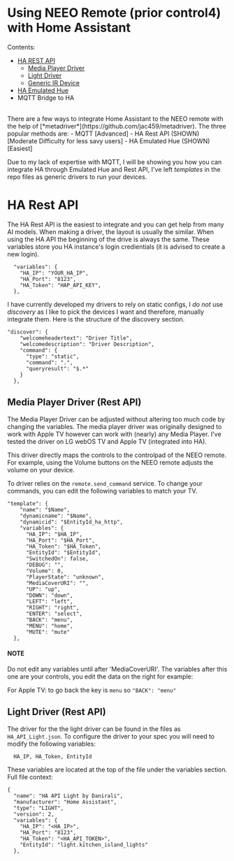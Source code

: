# Using NEEO Remote (prior control4) with Home Assistant
Contents:
- [HA REST API](#HA-Rest-API)
  - [Media Player Driver](#media-player-driver-rest-api)
  - [Light Driver](#light-driver-rest-api)
  - [Generic IR Device](#generic-ir-rest-api-broadlink)
- [HA Emulated Hue](#emulated-hue)
- MQTT Bridge to HA
<br>
There are a few ways to integrate Home Assistant to the NEEO remote with the help of [*metadriver*](https://github.com/jac459/metadriver). The three popular methods are:
- MQTT [Advanced]
- HA Rest API (SHOWN) [Moderate Difficulty for less savy users]
- HA Emulated Hue (SHOWN) [Easiest]

Due to my lack of expertise with MQTT, I will be showing you how you can integrate HA through Emulated Hue and Rest API, I've left *templates* in the repo files as generic drivers to run your devices.
<br>

# HA Rest API

The HA Rest API is the easiest to integrate and you can get help from many AI models. When making a driver, the layout is usually the similar. When using the HA API the beginning of the drive is always the same. These variables store you HA instance's login credientials (it is advised to create a new login).

```
  "variables": {
    "HA_IP": "YOUR_HA_IP",
    "HA_Port": "8123",
    "HA_Token": "HAP_API_KEY",
  },
```

I have currently developed my drivers to rely on static configs, I _do not_ use *discovery* as I like to pick the devices I want and therefore, manually integrate them. Here is the structure of the discovery section.

```
"discover": {
    "welcomeheadertext": "Driver Title",
    "welcomedescription": "Driver Description",
    "command": {
      "type": "static",
      "command": ".",
      "queryresult": "$.*"
    }
  },
```

## Media Player Driver (Rest API)
The Media Player Driver can be adjusted without altering too much code by changing the variables. The media player driver was originally designed to work with Apple TV however can work with (nearly) any Media Player. I've tested the driver on LG webOS TV and Apple TV (integrated into HA).

This driver directly maps the controls to the controlpad of the NEEO remote. For example, using the Volume buttons on the NEEO remote adjusts the volume on your device. 

To driver relies on the `remote.send_command` service. To change your commands, you can edit the following variables to match your TV.

```
"template": {
    "name": "$Name",
    "dynamicname": "$Name",
    "dynamicid": "$EntityId_ha_http",
    "variables": {
      "HA_IP": "$HA_IP",
      "HA_Port": "$HA_Port",
      "HA_Token": "$HA_Token",
      "EntityId": "$EntityId",
      "SwitchedOn": false,
      "DEBUG": "",
      "Volume": 0,
      "PlayerState": "unknown",
      "MediaCoverURI": "",
      "UP": "up",
      "DOWN": "down",
      "LEFT": "left",
      "RIGHT": "right",
      "ENTER": "select",
      "BACK": "menu",
      "MENU": "home",
      "MUTE": "mute"
  },
```

#### NOTE ####
Do not edit any variables until after 'MediaCoverURI'. The variables after this one are your controls, you edit the data on the right for example:

For Apple TV: to go back the key is `menu` so `"BACK": "menu"`
<br>
## Light Driver (Rest API)
The driver for the the light driver can be found in the files as `HA_API_Light.json`. To configure the driver to your spec you will need to modify the following variables:
```
  HA_IP, HA_Token, EntityId
```
These variables are located at the top of the file under the variables section.
Full file context:
```
{
  "name": "HA API Light by Danirali",
  "manufacturer": "Home Assistant",
  "type": "LIGHT",
  "version": 2,
  "variables": {
    "HA_IP": "<HA_IP>",
    "HA_Port": "8123",   
    "HA_Token": "<HA_API_TOKEN>",
    "EntityId": "light.kitchen_island_lights"
  },
```

